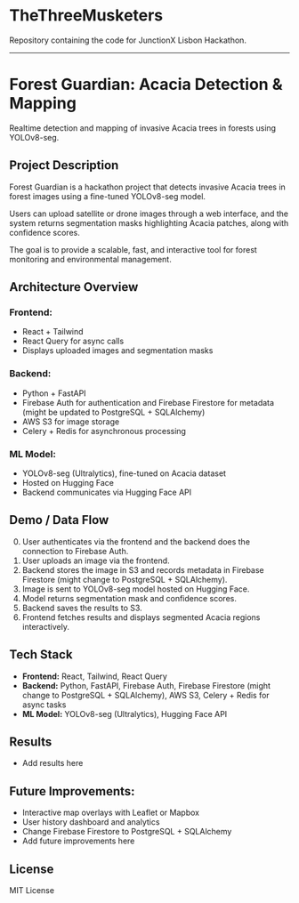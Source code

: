 # TheThreeMusketers
Repository containing the code for JunctionX Lisbon Hackathon.

---

# Forest Guardian: Acacia Detection & Mapping

Realtime detection and mapping of invasive Acacia trees in forests using YOLOv8-seg.

## Project Description

Forest Guardian is a hackathon project that detects invasive Acacia trees in forest images using a fine-tuned YOLOv8-seg model.

Users can upload satellite or drone images through a web interface, and the system returns segmentation masks highlighting Acacia patches, along with confidence scores.

The goal is to provide a scalable, fast, and interactive tool for forest monitoring and environmental management.

## Architecture Overview

### Frontend:
- React + Tailwind
- React Query for async calls
- Displays uploaded images and segmentation masks

### Backend:
- Python + FastAPI
- Firebase Auth for authentication and Firebase Firestore for metadata (might be updated to PostgreSQL + SQLAlchemy)
- AWS S3 for image storage
- Celery + Redis for asynchronous processing

### ML Model:
- YOLOv8-seg (Ultralytics), fine-tuned on Acacia dataset
- Hosted on Hugging Face
- Backend communicates via Hugging Face API

## Demo / Data Flow

0. User authenticates via the frontend and the backend does the connection to Firebase Auth.
1. User uploads an image via the frontend.
2. Backend stores the image in S3 and records metadata in Firebase Firestore (might change to PostgreSQL + SQLAlchemy).
3. Image is sent to YOLOv8-seg model hosted on Hugging Face.
4. Model returns segmentation mask and confidence scores.
5. Backend saves the results to S3.
6. Frontend fetches results and displays segmented Acacia regions interactively.

## Tech Stack

- **Frontend:** React, Tailwind, React Query  
- **Backend:** Python, FastAPI, Firebase Auth, Firebase Firestore (might change to PostgreSQL + SQLAlchemy), AWS S3, Celery + Redis for async tasks
- **ML Model:** YOLOv8-seg (Ultralytics), Hugging Face API

## Results
- Add results here

## Future Improvements:
- Interactive map overlays with Leaflet or Mapbox
- User history dashboard and analytics
- Change Firebase Firestore to PostgreSQL + SQLAlchemy
- Add future improvements here

## License
MIT License
